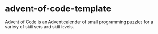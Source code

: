 # advent-of-code-template
Advent of Code is an Advent calendar of small programming puzzles for a variety of skill sets and skill levels.
